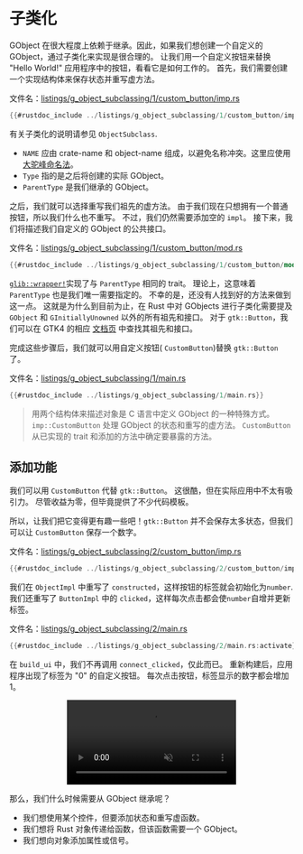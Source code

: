 # 子类化

GObject 在很大程度上依赖于继承。因此，如果我们想创建一个自定义的 GObject，通过子类化来实现是很合理的。 让我们用一个自定义按钮来替换 "Hello World!" 应用程序中的按钮，看看它是如何工作的。 首先，我们需要创建一个实现结构体来保存状态并重写虚方法。

文件名：<a class=file-link href="https://github.com/gtk-rs/gtk4-rs/blob/master/book/listings/g_object_subclassing/1/custom_button/imp.rs">listings/g_object_subclassing/1/custom_button/imp.rs</a>

```rust
{{#rustdoc_include ../listings/g_object_subclassing/1/custom_button/imp.rs}}
```
有关子类化的说明请参见 `ObjectSubclass`.
- `NAME` 应由 crate-name 和 object-name 组成，以避免名称冲突。这里应使用[大驼峰命名法](https://en.wikipedia.org/wiki/Camel_case)。
- `Type` 指的是之后将创建的实际 GObject。
- `ParentType` 是我们继承的 GObject。

之后，我们就可以选择重写我们祖先的虚方法。 由于我们现在只想拥有一个普通按钮，所以我们什么也不重写。 不过，我们仍然需要添加空的 `impl`。 接下来，我们将描述我们自定义的 GObject 的公共接口。

文件名：<a class=file-link href="https://github.com/gtk-rs/gtk4-rs/blob/master/book/listings/g_object_subclassing/1/custom_button/mod.rs">listings/g_object_subclassing/1/custom_button/mod.rs</a>

```rust
{{#rustdoc_include ../listings/g_object_subclassing/1/custom_button/mod.rs:mod}}
```

[`glib::wrapper!`](https://gtk-rs.org/gtk-rs-core/stable/latest/docs/glib/macro.wrapper.html)实现了与 `ParentType` 相同的 trait。 理论上，这意味着 `ParentType` 也是我们唯一需要指定的。 不幸的是，还没有人找到好的方法来做到这一点。 这就是为什么到目前为止，在 Rust 中对 GObjects 进行子类化需要提及 `GObject` 和 `GInitiallyUnowned` 以外的所有祖先和接口。 对于 `gtk::Button`，我们可以在 GTK4 的相应 [文档页](https://docs.gtk.org/gtk4/class.Button.html#hierarchy) 中查找其祖先和接口。

完成这些步骤后，我们就可以用自定义按钮( `CustomButton`)替换 `gtk::Button` 了。

文件名：<a class=file-link href="https://github.com/gtk-rs/gtk4-rs/blob/master/book/listings/g_object_subclassing/1/main.rs">listings/g_object_subclassing/1/main.rs</a>

```rust
{{#rustdoc_include ../listings/g_object_subclassing/1/main.rs}}
```

> 用两个结构体来描述对象是 C 语言中定义 GObject 的一种特殊方式。`imp::CustomButton` 处理 GObject 的状态和重写的虚方法。 `CustomButton` 从已实现的 trait 和添加的方法中确定要暴露的方法。

## 添加功能

我们可以用 `CustomButton` 代替 `gtk::Button`。 这很酷，但在实际应用中不太有吸引力。 尽管收益为零，但毕竟提供了不少代码模板。

所以，让我们把它变得更有趣一些吧！`gtk::Button` 并不会保存太多状态，但我们可以让 `CustomButton` 保存一个数字。

文件名：<a class=file-link href="https://github.com/gtk-rs/gtk4-rs/blob/master/book/listings/g_object_subclassing/2/custom_button/imp.rs">listings/g_object_subclassing/2/custom_button/imp.rs</a>

```rust
{{#rustdoc_include ../listings/g_object_subclassing/2/custom_button/imp.rs}}
```
我们在 `ObjectImpl` 中重写了 `constructed`，这样按钮的标签就会初始化为`number`.  我们还重写了 `ButtonImpl` 中的 `clicked`，这样每次点击都会使`number`自增并更新标签。

文件名：<a class=file-link href="https://github.com/gtk-rs/gtk4-rs/blob/master/book/listings/g_object_subclassing/2/main.rs">listings/g_object_subclassing/2/main.rs</a>

```rust
{{#rustdoc_include ../listings/g_object_subclassing/2/main.rs:activate}}
```

在 `build_ui` 中，我们不再调用 `connect_clicked`，仅此而已。 重新构建后，应用程序出现了标签为 "0" 的自定义按钮。 每次点击按钮，标签显示的数字都会增加 1。

<div style="text-align:center">
 <video autoplay muted loop>
  <source src="vid/g_object_subclassing.webm" type="video/webm">
  <p>A video showing that pressing on a button increases the number</p>
 </video>
</div>

那么，我们什么时候需要从 GObject 继承呢？
- 我们想使用某个控件，但要添加状态和重写虚函数。
- 我们想将 Rust 对象传递给函数，但该函数需要一个 GObject。
- 我们想向对象添加属性或信号。
